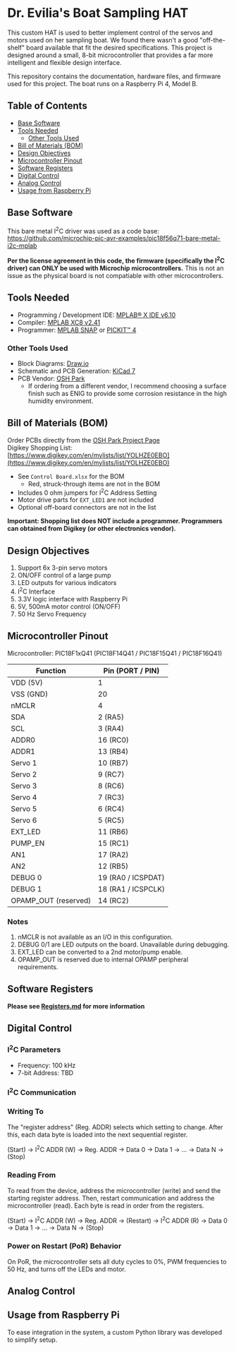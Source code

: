 # Dr. Evilia's Boat Sampling HAT
This custom HAT is used to better implement control of the servos and motors used on her sampling boat. We found there wasn't a good "off-the-shelf" board available that fit the desired specifications. This project is designed around a small, 8-bit microcontroller that provides a far more intelligent and flexible design interface. 

This repository contains the documentation, hardware files, and firmware used for this project. The boat runs on a Raspberry Pi 4, Model B.  

## Table of Contents

- [Base Software](#base-software)
- [Tools Needed](#tools-needed)
    - [Other Tools Used](#other-tools-used)
- [Bill of Materials (BOM)](#bill-of-materials-bom)
- [Design Objectives](#design-objectives)
- [Microcontroller Pinout](#microcontroller-pinout)
- [Software Registers](#software-registers)
- [Digital Control](#digital-control)
- [Analog Control](#analog-control)
- [Usage from Raspberry Pi](#usage-from-raspberry-pi)

## Base Software

This bare metal I<sup>2</sup>C driver was used as a code base: https://github.com/microchip-pic-avr-examples/pic18f56q71-bare-metal-i2c-mplab 

**Per the license agreement in this code, the firmware (specifically the I<sup>2</sup>C driver) can ONLY be used with Microchip microcontrollers.** This is not an issue as the physical board is not compatiable with other microcontrollers.

## Tools Needed

- Programming / Development IDE: [MPLAB&reg; X IDE v6.10](https://www.microchip.com/en-us/tools-resources/develop/mplab-x-ide)
- Compiler: [MPLAB XC8 v2.41](https://www.microchip.com/en-us/tools-resources/develop/mplab-xc-compilers/downloads-documentation#XC8)  
- Programmer: [MPLAB SNAP](https://www.microchip.com/en-us/development-tool/PG164100) or [PICKIT&trade; 4](https://www.microchip.com/en-us/development-tool/PG164140)

### Other Tools Used

- Block Diagrams: [Draw.io](https://app.diagrams.net/)
- Schematic and PCB Generation: [KiCad 7](https://www.kicad.org/)
- PCB Vendor: [OSH Park](https://oshpark.com/)
    - If ordering from a different vendor, I recommend choosing a surface finish such as ENIG to provide some corrosion resistance in the high humidity environment.

## Bill of Materials (BOM)

Order PCBs directly from the [OSH Park Project Page](https://oshpark.com/shared_projects/hY3GzXty)  
Digikey Shopping List: [https://www.digikey.com/en/mylists/list/YOLHZE0EBO](https://www.digikey.com/en/mylists/list/YOLHZE0EBO)   
- See `Control Board.xlsx` for the BOM
    - Red, struck-through items are not in the BOM
- Includes 0 ohm jumpers for I<sup>2</sup>C Address Setting
- Motor drive parts for `EXT_LED1` are not included
- Optional off-board connectors are not in the list

**Important: Shopping list does NOT include a programmer. Programmers can obtained from Digikey (or other electronics vendor).**

## Design Objectives

1. Support 6x 3-pin servo motors
2. ON/OFF control of a large pump
3. LED outputs for various indicators
4. I<sup>2</sup>C Interface
5. 3.3V logic interface with Raspberry Pi
6. 5V, 500mA motor control (ON/OFF)
7. 50 Hz Servo Frequency

## Microcontroller Pinout

Microcontroller: PIC18F1xQ41
(PIC18F14Q41 / PIC18F15Q41 / PIC18F16Q41)

| Function | Pin (PORT / PIN)
| -------- | ----------
| VDD (5V) | 1
| VSS (GND) | 20
| nMCLR | 4
| SDA | 2 (RA5)
| SCL | 3 (RA4)
| ADDR0 | 16 (RC0)
| ADDR1 | 13 (RB4)
| Servo 1 | 10 (RB7)
| Servo 2 | 9 (RC7)
| Servo 3 | 8 (RC6)
| Servo 4 | 7 (RC3)
| Servo 5 | 6 (RC4)
| Servo 6 | 5 (RC5)
| EXT_LED | 11 (RB6)
| PUMP_EN | 15 (RC1)
| AN1 | 17 (RA2)
| AN2 | 12 (RB5)
| DEBUG 0 | 19 (RA0 / ICSPDAT)
| DEBUG 1 | 18 (RA1 / ICSPCLK)
| OPAMP_OUT (reserved) | 14 (RC2)

### Notes
1. nMCLR is not available as an I/O in this configuration.
2. DEBUG 0/1 are LED outputs on the board. Unavailable during debugging.
3. EXT_LED can be converted to a 2nd motor/pump enable.
4. OPAMP_OUT is reserved due to internal OPAMP peripheral requirements.  

## Software Registers

**Please see [Registers.md](./Registers.md) for more information**

## Digital Control

### I<sup>2</sup>C Parameters

- Frequency: 100 kHz  
- 7-bit Address: TBD

### I<sup>2</sup>C Communication

### Writing To

The "register address" (Reg. ADDR) selects which setting to change. After this, each data byte is loaded into the next sequential register. 

(Start) &rarr; I<sup>2</sup>C ADDR (W) &rarr; Reg. ADDR &rarr; Data 0 &rarr; Data 1 &rarr; ... &rarr; Data N &rarr; (Stop)

### Reading From

To read from the device, address the microcontroller (write) and send the starting register address. Then, restart communication and address the microcontroller (read). Each byte is read in order from the registers.

(Start) &rarr; I<sup>2</sup>C ADDR (W) &rarr; Reg. ADDR &rarr; (Restart) &rarr; I<sup>2</sup>C ADDR (R) &rarr; Data 0 &rarr; Data 1 &rarr; ... &rarr; Data N &rarr; (Stop)

### Power on Restart (PoR) Behavior

On PoR, the microcontroller sets all duty cycles to 0%, PWM frequencies to 50 Hz, and turns off the LEDs and motor. 

## Analog Control



## Usage from Raspberry Pi

To ease integration in the system, a custom Python library was developed to simplify setup. 